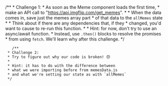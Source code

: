 /**
     * Challenge 1: 
     * As soon as the Meme component loads the first time,
     * make an API call to "https://api.imgflip.com/get_memes".
     * 
     * When the data comes in, save just the memes array part
     * of that data to the `allMemes` state
     * 
     * Think about if there are any dependencies that, if they
     * changed, you'd want to cause to re-run this function.
     * 
     * Hint: for now, don't try to use an async/await function.
     * Instead, use `.then()` blocks to resolve the promises
     * from using `fetch`. We'll learn why after this challenge.
     */


       /**
     * Challenge 2: 
     * Try to figure out why our code is broken! 😞
     * 
     * Hint: it has to do with the difference between
     * what we were importing before from memesData.js
     * and what we're setting our state as with `allMemes`
     */